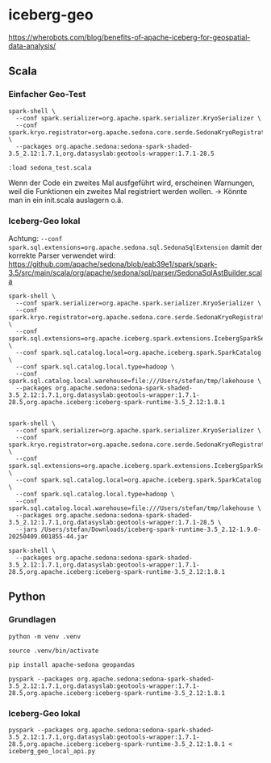 # iceberg-geo

https://wherobots.com/blog/benefits-of-apache-iceberg-for-geospatial-data-analysis/

## Scala

### Einfacher Geo-Test

```
spark-shell \
  --conf spark.serializer=org.apache.spark.serializer.KryoSerializer \
  --conf spark.kryo.registrator=org.apache.sedona.core.serde.SedonaKryoRegistrator \
  --packages org.apache.sedona:sedona-spark-shaded-3.5_2.12:1.7.1,org.datasyslab:geotools-wrapper:1.7.1-28.5
```

```
:load sedona_test.scala
```

Wenn der Code ein zweites Mal ausfgeführt wird, erscheinen Warnungen, weil die Funktionen ein zweites Mal registriert werden wollen. -> Könnte man in ein init.scala auslagern o.ä.

### Iceberg-Geo lokal

Achtung: `--conf spark.sql.extensions=org.apache.sedona.sql.SedonaSqlExtension` damit der korrekte Parser verwendet wird: https://github.com/apache/sedona/blob/eab39e1/spark/spark-3.5/src/main/scala/org/apache/sedona/sql/parser/SedonaSqlAstBuilder.scala

```
spark-shell \
  --conf spark.serializer=org.apache.spark.serializer.KryoSerializer \
  --conf spark.kryo.registrator=org.apache.sedona.core.serde.SedonaKryoRegistrator \
  --conf spark.sql.extensions=org.apache.iceberg.spark.extensions.IcebergSparkSessionExtensions,org.apache.sedona.sql.SedonaSqlExtensions \
  --conf spark.sql.catalog.local=org.apache.iceberg.spark.SparkCatalog \
  --conf spark.sql.catalog.local.type=hadoop \
  --conf spark.sql.catalog.local.warehouse=file:///Users/stefan/tmp/lakehouse \
  --packages org.apache.sedona:sedona-spark-shaded-3.5_2.12:1.7.1,org.datasyslab:geotools-wrapper:1.7.1-28.5,org.apache.iceberg:iceberg-spark-runtime-3.5_2.12:1.8.1


spark-shell \
  --conf spark.serializer=org.apache.spark.serializer.KryoSerializer \
  --conf spark.kryo.registrator=org.apache.sedona.core.serde.SedonaKryoRegistrator \
  --conf spark.sql.extensions=org.apache.iceberg.spark.extensions.IcebergSparkSessionExtensions,org.apache.sedona.sql.SedonaSqlExtensions \
  --conf spark.sql.catalog.local=org.apache.iceberg.spark.SparkCatalog \
  --conf spark.sql.catalog.local.type=hadoop \
  --conf spark.sql.catalog.local.warehouse=file:///Users/stefan/tmp/lakehouse \
  --packages org.apache.sedona:sedona-spark-shaded-3.5_2.12:1.7.1,org.datasyslab:geotools-wrapper:1.7.1-28.5 \
  --jars /Users/stefan/Downloads/iceberg-spark-runtime-3.5_2.12-1.9.0-20250409.001855-44.jar
```

```
spark-shell \
  --packages org.apache.sedona:sedona-spark-shaded-3.5_2.12:1.7.1,org.datasyslab:geotools-wrapper:1.7.1-28.5,org.apache.iceberg:iceberg-spark-runtime-3.5_2.12:1.8.1
```

## Python

### Grundlagen

```
python -m venv .venv
```

```
source .venv/bin/activate
```

```
pip install apache-sedona geopandas
```

```
pyspark --packages org.apache.sedona:sedona-spark-shaded-3.5_2.12:1.7.1,org.datasyslab:geotools-wrapper:1.7.1-28.5,org.apache.iceberg:iceberg-spark-runtime-3.5_2.12:1.8.1
```

### Iceberg-Geo lokal

```
pyspark --packages org.apache.sedona:sedona-spark-shaded-3.5_2.12:1.7.1,org.datasyslab:geotools-wrapper:1.7.1-28.5,org.apache.iceberg:iceberg-spark-runtime-3.5_2.12:1.8.1 < iceberg_geo_local_api.py
```